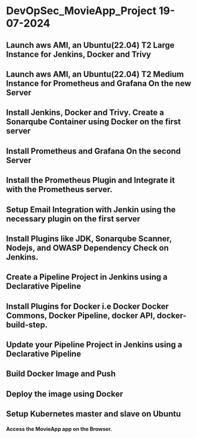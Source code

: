 # DevOpSec_MovieApp_Project 19-07-2024

## Launch aws AMI, an Ubuntu(22.04) T2 Large Instance for Jenkins, Docker and Trivy

## Launch aws AMI, an Ubuntu(22.04) T2 Medium Instance for Prometheus and Grafana On the new Server

## Install Jenkins, Docker and Trivy. Create a Sonarqube Container using Docker on the first server

## Install Prometheus and Grafana On the second Server

## Install the Prometheus Plugin and Integrate it with the Prometheus server.

## Setup Email Integration with Jenkin using the necessary plugin on the first server

## Install Plugins like JDK, Sonarqube Scanner, Nodejs, and OWASP Dependency Check on Jenkins.

## Create a Pipeline Project in Jenkins using a Declarative Pipeline

## Install Plugins for Docker i.e Docker Docker Commons, Docker Pipeline, docker API, docker-build-step.

## Update your Pipeline Project in Jenkins using a Declarative Pipeline

## Build Docker Image and Push

## Deploy the image using Docker 

## Setup Kubernetes master and slave on Ubuntu

#### Access the MovieApp app on the Browser.